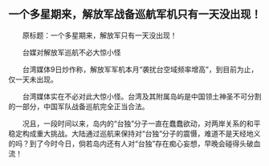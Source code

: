 ## 一个多星期来，解放军战备巡航军机只有一天没出现！
　　原标题：一个多星期来，解放军只有一天没出现！

　　台媒对解放军巡航不必大惊小怪

　　台湾媒体9日炒作称，解放军军机本月“袭扰台空域频率增高”，到目前为止，仅一天未出现。

　　台湾媒体实在不必对此大惊小怪。台湾及其附属岛屿是中国领土神圣不可分割的一部分，中国军队战备巡航完全正当合法。

　　况且，一段时间以来，岛内的“台独”分子一直在蠢蠢欲动，对两岸关系的和平稳定构成重大挑战。大陆通过巡航来保持对“台独”分子的震慑，难道不是天经地义的吗？到了今时今日，倘若岛内还有人对“台独”存在痴心妄想，早晚会碰得头破血流！


